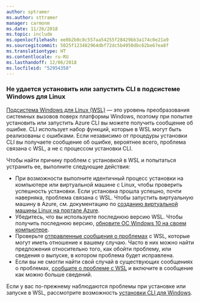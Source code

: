 ```yaml
---
author: sptramer
ms.author: sttramer
manager: carmonm
ms.date: 11/26/2018
ms.topic: include
ms.openlocfilehash: ee0b2b0c8c557aa54255f28429bb3a174c0e21a9
ms.sourcegitcommit: 5025f123482964dbf72dc5b4950dbc62be67ea8f
ms.translationtype: HT
ms.contentlocale: ru-RU
ms.lasthandoff: 12/06/2018
ms.locfileid: "52954358"
---
```

### <a name="cli-fails-to-install-or-run-on-windows-subsystem-for-linux"></a>Не удается установить или запустить CLI в подсистеме Windows для Linux

[Подсистема Windows для Linux (WSL)](/windows/wsl/about) — это уровень преобразования системных вызовов поверх платформы Windows, поэтому при попытке установить или запустить Azure CLI вы можете получить сообщение об ошибке. CLI использует набор функций, которые в WSL могут быть реализованы с ошибками. Если независимо от процедуры установки CLI вы получаете сообщение об ошибке, вероятнее всего, проблема связана с WSL, а не с процессом установки CLI.

Чтобы найти причину проблем с установкой в WSL и попытаться устранить ее, выполните следующие действия:

* При возможности выполните идентичный процесс установки на компьютере или виртуальной машине с Linux, чтобы проверить успешность установки. Если установка прошла успешно, почти наверняка, проблема связана с WSL. Чтобы запустить виртуальную машину в Azure, см. документацию по [созданию виртуальной машины Linux на портале Azure](/azure/virtual-machines/linux/quick-create-portal).
* Убедитесь, что вы используете последнюю версию WSL. Чтобы получить последнюю версию, [обновите ОС Windows 10 на своем компьютере](https://support.microsoft.com/help/4027667/windows-10-update).
* Проверьте [отправленные сообщения о проблемах](https://github.com/Microsoft/WSL/issues) с WSL, которые могут иметь отношение к вашему случаю.
  Часто в них можно найти предложения относительно того, как обойти проблему, или сведения о выпуске, в котором проблема будет исправлена.
* Если вы не смогли найти свой случай в существующих сообщениях о проблемах, [сообщите о проблеме с WSL](https://github.com/Microsoft/WSL/issues/new) и включите в сообщение как можно больше сведений.

Если у вас по-прежнему наблюдаются проблемы при установке или запуске в WSL, рассмотрите возможность [установки CLI для Windows](../install-azure-cli-windows.md).
